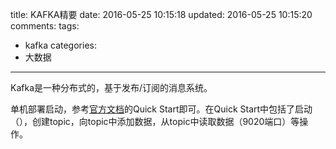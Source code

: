 title: KAFKA精要
date: 2016-05-25 10:15:18
updated: 2016-05-25 10:15:20
comments:
tags:
- kafka
categories:
- 大数据

---

Kafka是一种分布式的，基于发布/订阅的消息系统。

单机部署启动，参考[官方文档](http://kafka.apache.org/documentation.html)的Quick Start即可。在Quick Start中包括了启动（），创建topic，向topic中添加数据，从topic中读取数据（9020端口）等操作。

